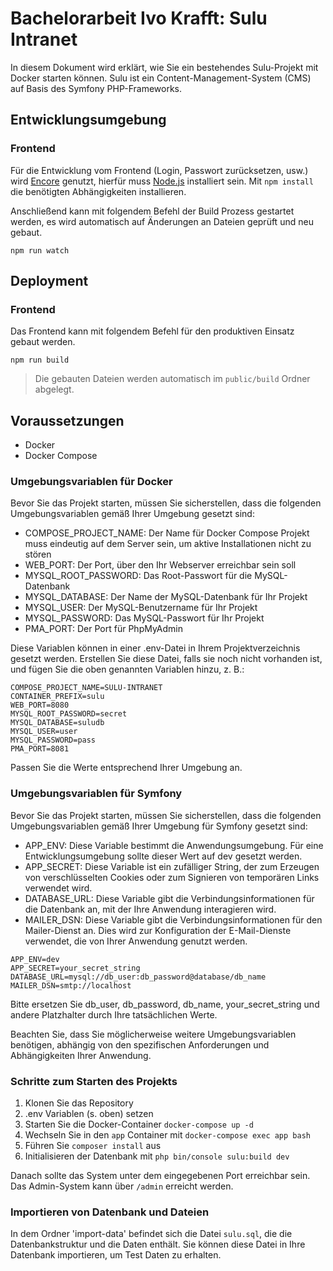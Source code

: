 # Bachelorarbeit Ivo Krafft: Sulu Intranet

In diesem Dokument wird erklärt, wie Sie ein bestehendes Sulu-Projekt mit Docker starten können. Sulu ist ein Content-Management-System (CMS) auf Basis des Symfony PHP-Frameworks.

## Entwicklungsumgebung

### Frontend

Für die Entwicklung vom Frontend (Login, Passwort zurücksetzen, usw.) wird [Encore](https://symfony.com/doc/current/frontend.html) genutzt, hierfür muss [Node.js](https://nodejs.org) installiert sein. Mit `npm install` die benötigten Abhängigkeiten installieren.

Anschließend kann mit folgendem Befehl der Build Prozess gestartet werden, es wird automatisch auf Änderungen an Dateien geprüft und neu gebaut.
```console
npm run watch
```

## Deployment

### Frontend
Das Frontend kann mit folgendem Befehl für den produktiven Einsatz gebaut werden.
```console
npm run build
```
> Die gebauten Dateien werden automatisch im `public/build` Ordner abgelegt.

## Voraussetzungen

- Docker
- Docker Compose

### Umgebungsvariablen für Docker
Bevor Sie das Projekt starten, müssen Sie sicherstellen, dass die folgenden Umgebungsvariablen gemäß Ihrer Umgebung gesetzt sind:

- COMPOSE_PROJECT_NAME: Der Name für Docker Compose Projekt muss eindeutig auf dem Server sein, um aktive Installationen nicht zu stören
- WEB_PORT: Der Port, über den Ihr Webserver erreichbar sein soll
- MYSQL_ROOT_PASSWORD: Das Root-Passwort für die MySQL-Datenbank
- MYSQL_DATABASE: Der Name der MySQL-Datenbank für Ihr Projekt
- MYSQL_USER: Der MySQL-Benutzername für Ihr Projekt
- MYSQL_PASSWORD: Das MySQL-Passwort für Ihr Projekt
- PMA_PORT: Der Port für PhpMyAdmin

Diese Variablen können in einer .env-Datei in Ihrem Projektverzeichnis gesetzt werden. Erstellen Sie diese Datei, falls sie noch nicht vorhanden ist, und fügen Sie die oben genannten Variablen hinzu, z. B.:
```
COMPOSE_PROJECT_NAME=SULU-INTRANET
CONTAINER_PREFIX=sulu
WEB_PORT=8080
MYSQL_ROOT_PASSWORD=secret
MYSQL_DATABASE=suludb
MYSQL_USER=user
MYSQL_PASSWORD=pass
PMA_PORT=8081
```
Passen Sie die Werte entsprechend Ihrer Umgebung an.

### Umgebungsvariablen für Symfony

Bevor Sie das Projekt starten, müssen Sie sicherstellen, dass die folgenden Umgebungsvariablen gemäß Ihrer Umgebung für Symfony gesetzt sind:

- APP_ENV: Diese Variable bestimmt die Anwendungsumgebung. Für eine Entwicklungsumgebung sollte dieser Wert auf dev gesetzt werden.
- APP_SECRET: Diese Variable ist ein zufälliger String, der zum Erzeugen von verschlüsselten Cookies oder zum Signieren von temporären Links verwendet wird.
- DATABASE_URL: Diese Variable gibt die Verbindungsinformationen für die Datenbank an, mit der Ihre Anwendung interagieren wird.
- MAILER_DSN: Diese Variable gibt die Verbindungsinformationen für den Mailer-Dienst an. Dies wird zur Konfiguration der E-Mail-Dienste verwendet, die von Ihrer Anwendung genutzt werden.

```
APP_ENV=dev
APP_SECRET=your_secret_string
DATABASE_URL=mysql://db_user:db_password@database/db_name
MAILER_DSN=smtp://localhost
```
Bitte ersetzen Sie db_user, db_password, db_name, your_secret_string und andere Platzhalter durch Ihre tatsächlichen Werte.

Beachten Sie, dass Sie möglicherweise weitere Umgebungsvariablen benötigen, abhängig von den spezifischen Anforderungen und Abhängigkeiten Ihrer Anwendung.

### Schritte zum Starten des Projekts
1. Klonen Sie das Repository
2. .env Variablen (s. oben) setzen
3. Starten Sie die Docker-Container `docker-compose up -d`
4. Wechseln Sie in den `app` Container mit `docker-compose exec app bash`
5. Führen Sie `composer install` aus
6. Initialisieren der Datenbank mit `php bin/console sulu:build dev`

Danach sollte das System unter dem eingegebenen Port erreichbar sein. Das Admin-System kann über `/admin` erreicht werden.

### Importieren von Datenbank und Dateien
In dem Ordner 'import-data' befindet sich die Datei `sulu.sql`, die die Datenbankstruktur und die Daten enthält. Sie können diese Datei in Ihre Datenbank importieren, um Test Daten zu erhalten.
